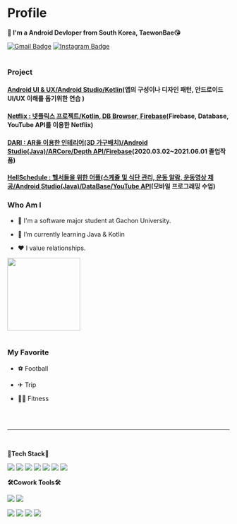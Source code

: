 # Profile
**👋 I'm a Android Devloper from South Korea, TaewonBae😘**

[![Gmail Badge](https://img.shields.io/badge/olegunnarsolskjaer1283@gmail.com-D14836?style=flat&logo=Gmail&logoColor=white)](mailto:olegunnarsolskjaer1283@gmail.com)
[![Instagram Badge](https://img.shields.io/badge/tae1ne-E4405F?style=flat&logo=Instagram&logoColor=white)](https://www.instagram.com/tae1ne/?hl=ko)
<br>
<br>
### Project
#### [Android UI & UX/Android Studio/Kotlin](https://github.com/TaewonBae/Android-UI-UX-Study)(앱의 구성이나 디자인 패턴, 안드로이드UI/UX 이해를 돕기위한 연습 )
#### [Netflix : 넷플릭스 프로젝트/Kotlin, DB Browser, Firebase](https://github.com/TaewonBae/Netflix)(Firebase, Database, YouTube API를 이용한 Netflix)
#### [DARI : AR을 이용한 인테리어(3D 가구배치)/Android Studio(Java)/ARCore/Depth API/Firebase](https://github.com/KimKyuyeon/DARI)(2020.03.02~2021.06.01 졸업작품)
#### [HellSchedule : 헬서들을 위한 어플(스케쥴 및 식단 관리, 운동 알람, 운동영상 제공/Android Studio(Java)/DataBase/YouTube API](https://github.com/hanbinchoi/HellSchedule)(모바일 프로그래밍 수업)


<!--
<img align='right' src="http://mazassumnida.wtf/api/v2/generate_badge?boj=tae1ne">
-->
### Who Am I


* 🔭 I'm a software major student at Gachon University.

* 🌱 I’m currently learning Java & Kotlin

* ❤ I value relationships.
<img src="https://github-readme-stats.vercel.app/api?username=TaewonBae&show_icons=true&theme=radical" height="165">

<br>
<br>



### My Favorite

* ⚽ Football

* ✈ Trip

* 💪🏻 Fitness

<br>
<br>

----------------------
<br>

**💪Tech Stack💪**

<img src="https://img.shields.io/badge/Android-3DDC84?style=flat-square&logo=Android&logoColor=white" /> <img src="https://img.shields.io/badge/Python-3776AB?style=flat-square&logo=Python&logoColor=white"/> 
<img src="https://img.shields.io/badge/OpenCV-5C3EE8?style=flat-square&logo=OpenCV&logoColor=white" /> <img src="https://img.shields.io/badge/Numpy-013243?style=flat-square&logo=Numpy&logoColor=white" /> <img src="https://img.shields.io/badge/pandas-150458?style=flat-square&logo=pandas&logoColor=white" />
<img src="https://img.shields.io/badge/Swift-F05138?style=flat-square&logo=swift&logoColor=white" /> <img src="https://img.shields.io/badge/iOS-353E58?style=flat-square&logo=apple&logoColor=white" /> 
<br>

**🛠Cowork Tools🛠**

<img src="https://img.shields.io/badge/Visual Studio Code-007ACC?style=flat-square&logo=Visual Studio Code&logoColor=white" /> <img src="https://img.shields.io/badge/Atom-66595C?style=flat-square&logo=Atom&logoColor=white" />

<img src="https://img.shields.io/badge/Github-181717?style=flat-square&logo=Github&logoColor=white" /> <img src="https://img.shields.io/badge/Android Studio-3DDC84?style=flat-square&logo=Android Studio&logoColor=white" /> <img src="https://img.shields.io/badge/PyCharm-000000?style=flat-square&logo=PyCharm&logoColor=white" /> <img src="https://img.shields.io/badge/Xcode-147EFB?style=flat-square&logo=xcode&logoColor=white" />
 

<!--
**TaewonBae/TaewonBae** is a ✨ _special_ ✨ repository because its `README.md` (this file) appears on your GitHub profile.

Here are some ideas to get you started:

- 🔭 I’m currently working on Android UI/UX Screen
- 🌱 I’m currently learning Java & Kotlin
- 👯 I’m looking to collaborate on ...
- 🤔 I’m looking for help with ...
- 💬 Ask me about ...
- 📫 How to reach me: ...
- 😄 Pronouns: ...
- ⚡ Fun fact: ...

<img align='right' src="https://github-readme-stats.vercel.app/api/top-langs/?username=TaewonBae&layout=compact" height="165">
-->
